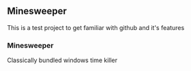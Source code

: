 Minesweeper
------------

This is a test project to get familiar with github and it's features


### Minesweeper ###

Classically bundled windows time killer
